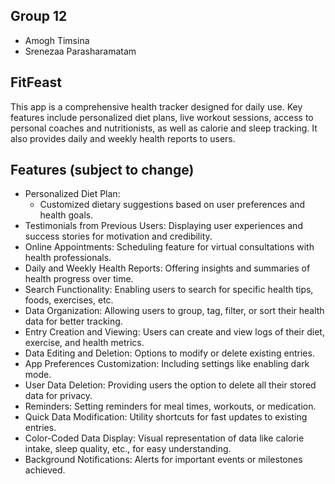 ## Group 12 ##

- Amogh Timsina
- Srenezaa Parasharamatam 

## FitFeast ##

This app is a comprehensive health tracker designed for daily use. Key features include personalized diet plans, live workout sessions, access to personal coaches and nutritionists, as well as calorie and sleep tracking. It also provides daily and weekly health reports to users.

## Features (subject to change) ##

- Personalized Diet Plan: 
    - Customized dietary suggestions based on user preferences and health goals.
- Testimonials from Previous Users: Displaying user experiences and success stories for motivation and credibility.
- Online Appointments: Scheduling feature for virtual consultations with health professionals.
- Daily and Weekly Health Reports: Offering insights and summaries of health progress over time.
- Search Functionality: Enabling users to search for specific health tips, foods, exercises, etc.
- Data Organization: Allowing users to group, tag, filter, or sort their health data for better tracking.
- Entry Creation and Viewing: Users can create and view logs of their diet, exercise, and health metrics.
- Data Editing and Deletion: Options to modify or delete existing entries.
- App Preferences Customization: Including settings like enabling dark mode.
- User Data Deletion: Providing users the option to delete all their stored data for privacy.
- Reminders: Setting reminders for meal times, workouts, or medication.
- Quick Data Modification: Utility shortcuts for fast updates to existing entries.
- Color-Coded Data Display: Visual representation of data like calorie intake, sleep quality, etc., for easy understanding.
- Background Notifications: Alerts for important events or milestones achieved.